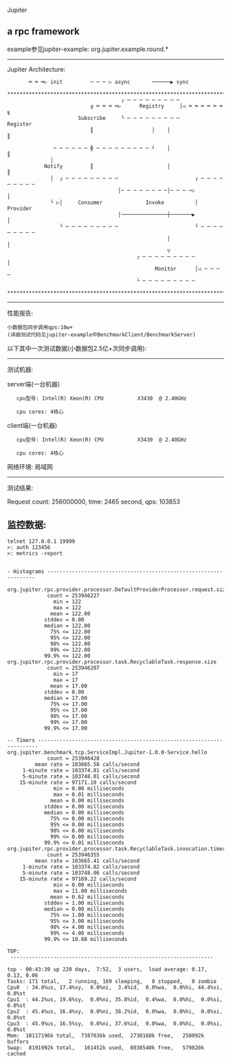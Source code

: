Jupiter

  a rpc framework
  -------------------------------------------------------------------------------------------------------

  example参见jupiter-example: org.jupiter.example.round.*

  -------------------------------------------------------------------------------------------------------
  Jupiter Architecture:

           ═ ═ ═▷ init         ─ ─ ─ ▷ async       ──────▶ sync
      ***************************************************************************************************
                                         ┌ ─ ─ ─ ─ ─ ─ ─ ─ ─
                               ╔ ═ ═ ═ ═▷      Registry     │◁ ═ ═ ═ ═ ═ ═ ╗
                           Subscribe     └ ─ ─ ─ ─ ─ ─ ─ ─ ─           Register
                               ║                   │    │                  ║

                   ─ ─ ─ ─ ─ ─ ╬ ─ ─ ─ ─ ─ ─ ─ ─ ─ ┘    │                  ║
                  │
                Notify         ║                        │                  ║
                  │  ┌ ─ ─ ─ ─ ─ ─ ─ ─ ─                         ┌ ─ ─ ─ ─ ─ ─ ─ ─ ─
                                        │─ ─ ─ ─ ─ ─ ─ ─│─ ─ ─ ─▷                   │
                  └ ▷│     Consumer              Invoke          │     Provider
                                        │───────────────┼───────▶                   │
                     └ ─ ─ ─ ─ ─ ─ ─ ─ ─                         └ ─ ─ ─ ─ ─ ─ ─ ─ ─
                                                        │                  │
                                                        ▽
                                              ┌ ─ ─ ─ ─ ─ ─ ─ ─ ─          │
                                                    Monitor      │◁ ─ ─ ─ ─
                                              └ ─ ─ ─ ─ ─ ─ ─ ─ ─
      ***************************************************************************************************

  -------------------------------------------------------------------------------------------------------

  性能报告:

    小数据包同步调用qps:10w+
    (详细测试代码见jupiter-example中BenchmarkClient/BenchmarkServer)

  以下其中一次测试数据(小数据包2.5亿+次同步调用):

  ------------------------------------------------------------------

  测试机器:

  server端(一台机器)

       cpu型号: Intel(R) Xeon(R) CPU           X3430  @ 2.40GHz
       
       cpu cores: 4核心
       
  client端(一台机器)

       cpu型号: Intel(R) Xeon(R) CPU           X3430  @ 2.40GHz
       
       cpu cores: 4核心

  网络环境: 局域网

  ------------------------------------------------------------------

  测试结果:

  Request count: 256000000, time: 2465 second, qps: 103853

  监控数据:
  ------------------------------------------------------------------
    telnet 127.0.0.1 19999
    >: auth 123456
    >: metrics -report


    - Histograms ------------------------------------------------------------------

    org.jupiter.rpc.provider.processor.DefaultProviderProcessor.request.size
                 count = 253946227
                   min = 122
                   max = 122
                  mean = 122.00
                stddev = 0.00
                median = 122.00
                  75% <= 122.00
                  95% <= 122.00
                  98% <= 122.00
                  99% <= 122.00
                99.9% <= 122.00
    org.jupiter.rpc.provider.processor.task.RecyclableTask.response.size
                 count = 253946207
                   min = 17
                   max = 17
                  mean = 17.00
                stddev = 0.00
                median = 17.00
                  75% <= 17.00
                  95% <= 17.00
                  98% <= 17.00
                  99% <= 17.00
                99.9% <= 17.00

    -- Timers ----------------------------------------------------------------------
    org.jupiter.benchmark.tcp.ServiceImpl.Jupiter-1.0.0-Service.hello
                 count = 253946428
             mean rate = 103665.58 calls/second
         1-minute rate = 103374.81 calls/second
         5-minute rate = 103748.01 calls/second
        15-minute rate = 97171.10 calls/second
                   min = 0.00 milliseconds
                   max = 0.01 milliseconds
                  mean = 0.00 milliseconds
                stddev = 0.00 milliseconds
                median = 0.00 milliseconds
                  75% <= 0.00 milliseconds
                  95% <= 0.00 milliseconds
                  98% <= 0.00 milliseconds
                  99% <= 0.00 milliseconds
                99.9% <= 0.01 milliseconds
    org.jupiter.rpc.provider.processor.task.RecyclableTask.invocation.timer
                 count = 253946355
             mean rate = 103665.41 calls/second
         1-minute rate = 103374.82 calls/second
         5-minute rate = 103748.06 calls/second
        15-minute rate = 97169.22 calls/second
                   min = 0.00 milliseconds
                   max = 11.00 milliseconds
                  mean = 0.62 milliseconds
                stddev = 1.00 milliseconds
                median = 0.00 milliseconds
                  75% <= 1.00 milliseconds
                  95% <= 3.00 milliseconds
                  98% <= 4.00 milliseconds
                  99% <= 4.00 milliseconds
                99.9% <= 10.88 milliseconds

    TOP:
    ￼------------------------------------------------------------------

    top - 00:43:39 up 220 days,  7:52,  3 users,  load average: 0.17, 0.13, 0.06
    Tasks: 171 total,   2 running, 169 sleeping,   0 stopped,   0 zombie
    Cpu0  : 34.8%us, 17.4%sy,  0.0%ni,  3.4%id,  0.0%wa,  0.0%hi, 44.4%si,  0.0%st
    Cpu1  : 44.2%us, 19.6%sy,  0.0%ni, 35.8%id,  0.4%wa,  0.0%hi,  0.0%si,  0.0%st
    Cpu2  : 45.4%us, 16.4%sy,  0.0%ni, 38.2%id,  0.0%wa,  0.0%hi,  0.0%si,  0.0%st
    Cpu3  : 45.9%us, 16.5%sy,  0.0%ni, 37.6%id,  0.0%wa,  0.0%hi,  0.0%si,  0.0%st
    Mem:  10117196k total,  7387036k used,  2730160k free,   250092k buffers
    Swap:  8191992k total,   161452k used,  8030540k free,   579820k cached

